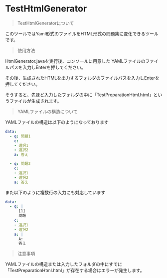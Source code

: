 # TestHtmlGenerator

> TestHtmlGeneratorについて

このツールではYaml形式のファイルをHTML形式の問題集に変化できるツールです。

> 使用方法

HtmlGenerator.javaを実行後、コンソールに用意した YAMLファイルのファイルパスを入力しEnterを押してください。

その後、生成されたHTMLを出力するフォルダのファイルパスを入力しEnterを押してください。

そうすると、先ほど入力したフォルダの中に「TestPreparationHtml.html」というファイルが生成されます。

> YAMLファイルの構造について

YAMLファイルの構造は以下のようになっております

```YAML
data:
  - q: 問題1
    c:
    - 選択1
    - 選択2
    a: 答え

  - q: 問題2
    c:
    - 選択1
    - 選択2
    a: 答え
```

また以下のように複数行の入力にも対応しています
```YAML
data:
  - q: |
      [1]
      問題
    c:
    - 選択1
    - 選択2
    a: |
      A:
      答え
```


> 注意事項

YAMLファイルの構造または入力したフォルダの中にすでに「TestPreparationHtml.html」が存在する場合はエラーが発生します。
